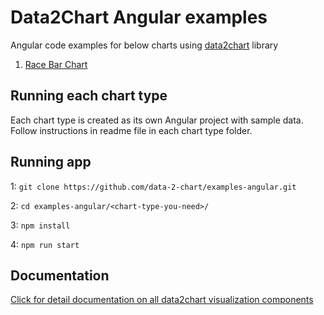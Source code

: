 # Data2Chart Angular examples
Angular code examples for below charts using [data2chart](https://github.com/data-2-chart/data-2-chart) library

1. [Race Bar Chart](./race-bar-chart//README.md) 

## Running each chart type

Each chart type is created as its own Angular project with sample data. Follow instructions in readme file in each chart type folder.

## Running app
1: `git clone https://github.com/data-2-chart/examples-angular.git`

2: `cd examples-angular/<chart-type-you-need>/ `

3: `npm install`

4: `npm run start`


## Documentation 

[Click for detail documentation on all data2chart visualization components](http://docs.data2chart.com/)
